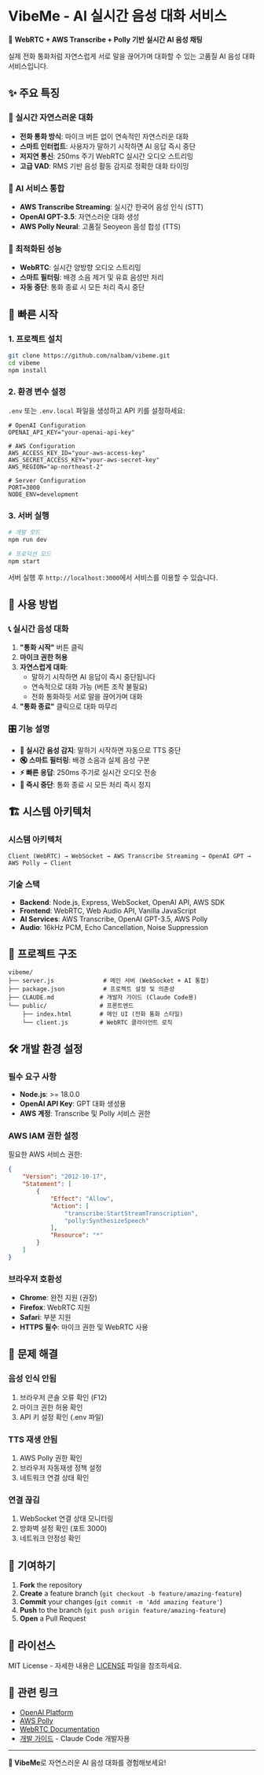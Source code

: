 # VibeMe - AI 실시간 음성 대화 서비스

🎤 **WebRTC + AWS Transcribe + Polly 기반 실시간 AI 음성 채팅**

실제 전화 통화처럼 자연스럽게 서로 말을 끊어가며 대화할 수 있는 고품질 AI 음성 대화 서비스입니다.

## ✨ 주요 특징

### 🎯 **실시간 자연스러운 대화**
- **전화 통화 방식**: 마이크 버튼 없이 연속적인 자연스러운 대화
- **스마트 인터럽트**: 사용자가 말하기 시작하면 AI 응답 즉시 중단
- **저지연 통신**: 250ms 주기 WebRTC 실시간 오디오 스트리밍
- **고급 VAD**: RMS 기반 음성 활동 감지로 정확한 대화 타이밍

### 🤖 **AI 서비스 통합**
- **AWS Transcribe Streaming**: 실시간 한국어 음성 인식 (STT)
- **OpenAI GPT-3.5**: 자연스러운 대화 생성
- **AWS Polly Neural**: 고품질 Seoyeon 음성 합성 (TTS)

### 🔧 **최적화된 성능**
- **WebRTC**: 실시간 양방향 오디오 스트리밍
- **스마트 필터링**: 배경 소음 제거 및 유효 음성만 처리
- **자동 중단**: 통화 종료 시 모든 처리 즉시 중단

## 🚀 빠른 시작

### 1. 프로젝트 설치

```bash
git clone https://github.com/nalbam/vibeme.git
cd vibeme
npm install
```

### 2. 환경 변수 설정

`.env` 또는 `.env.local` 파일을 생성하고 API 키를 설정하세요:

```env
# OpenAI Configuration
OPENAI_API_KEY="your-openai-api-key"

# AWS Configuration
AWS_ACCESS_KEY_ID="your-aws-access-key"
AWS_SECRET_ACCESS_KEY="your-aws-secret-key"
AWS_REGION="ap-northeast-2"

# Server Configuration
PORT=3000
NODE_ENV=development
```

### 3. 서버 실행

```bash
# 개발 모드
npm run dev

# 프로덕션 모드
npm start
```

서버 실행 후 `http://localhost:3000`에서 서비스를 이용할 수 있습니다.

## 🎯 사용 방법

### 📞 **실시간 음성 대화**

1. **"통화 시작"** 버튼 클릭
2. **마이크 권한 허용**
3. **자연스럽게 대화**:
   - 말하기 시작하면 AI 응답이 즉시 중단됩니다
   - 연속적으로 대화 가능 (버튼 조작 불필요)
   - 전화 통화하듯 서로 말을 끊어가며 대화
4. **"통화 종료"** 클릭으로 대화 마무리

### 🎛️ **기능 설명**

- **🎤 실시간 음성 감지**: 말하기 시작하면 자동으로 TTS 중단
- **🔇 스마트 필터링**: 배경 소음과 실제 음성 구분
- **⚡ 빠른 응답**: 250ms 주기로 실시간 오디오 전송
- **🛑 즉시 중단**: 통화 종료 시 모든 처리 즉시 정지

## 🏗️ 시스템 아키텍처

### **시스템 아키텍처**
```
Client (WebRTC) → WebSocket → AWS Transcribe Streaming → OpenAI GPT → AWS Polly → Client
```

### **기술 스택**

- **Backend**: Node.js, Express, WebSocket, OpenAI API, AWS SDK
- **Frontend**: WebRTC, Web Audio API, Vanilla JavaScript
- **AI Services**: AWS Transcribe, OpenAI GPT-3.5, AWS Polly
- **Audio**: 16kHz PCM, Echo Cancellation, Noise Suppression

## 📁 프로젝트 구조

```
vibeme/
├── server.js              # 메인 서버 (WebSocket + AI 통합)
├── package.json           # 프로젝트 설정 및 의존성
├── CLAUDE.md             # 개발자 가이드 (Claude Code용)
└── public/               # 프론트엔드
    ├── index.html        # 메인 UI (전화 통화 스타일)
    └── client.js         # WebRTC 클라이언트 로직
```

## 🛠️ 개발 환경 설정

### **필수 요구 사항**

- **Node.js**: >= 18.0.0
- **OpenAI API Key**: GPT 대화 생성용
- **AWS 계정**: Transcribe 및 Polly 서비스 권한

### **AWS IAM 권한 설정**

필요한 AWS 서비스 권한:
```json
{
    "Version": "2012-10-17",
    "Statement": [
        {
            "Effect": "Allow",
            "Action": [
                "transcribe:StartStreamTranscription",
                "polly:SynthesizeSpeech"
            ],
            "Resource": "*"
        }
    ]
}
```

### **브라우저 호환성**

- **Chrome**: 완전 지원 (권장)
- **Firefox**: WebRTC 지원
- **Safari**: 부분 지원
- **HTTPS 필수**: 마이크 권한 및 WebRTC 사용

## 🚨 문제 해결

### **음성 인식 안됨**
1. 브라우저 콘솔 오류 확인 (F12)
2. 마이크 권한 허용 확인
3. API 키 설정 확인 (.env 파일)

### **TTS 재생 안됨**
1. AWS Polly 권한 확인
2. 브라우저 자동재생 정책 설정
3. 네트워크 연결 상태 확인

### **연결 끊김**
1. WebSocket 연결 상태 모니터링
2. 방화벽 설정 확인 (포트 3000)
3. 네트워크 안정성 확인

## 🤝 기여하기

1. **Fork** the repository
2. **Create** a feature branch (`git checkout -b feature/amazing-feature`)
3. **Commit** your changes (`git commit -m 'Add amazing feature'`)
4. **Push** to the branch (`git push origin feature/amazing-feature`)
5. **Open** a Pull Request

## 📄 라이선스

MIT License - 자세한 내용은 [LICENSE](LICENSE) 파일을 참조하세요.

## 🔗 관련 링크

- [OpenAI Platform](https://platform.openai.com/)
- [AWS Polly](https://aws.amazon.com/polly/)
- [WebRTC Documentation](https://webrtc.org/)
- [개발 가이드](CLAUDE.md) - Claude Code 개발자용

---

**🎤 VibeMe**로 자연스러운 AI 음성 대화를 경험해보세요!